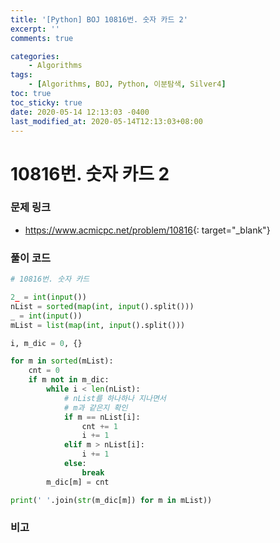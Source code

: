 ```yaml
---
title: '[Python] BOJ 10816번. 숫자 카드 2'
excerpt: ''
comments: true

categories:
    - Algorithms
tags:
    - [Algorithms, BOJ, Python, 이분탐색, Silver4]
toc: true
toc_sticky: true
date: 2020-05-14 12:13:03 -0400
last_modified_at: 2020-05-14T12:13:03+08:00
---
```


# 10816번. 숫자 카드 2

### 문제 링크

-   <https://www.acmicpc.net/problem/10816>{: target="\_blank"}

### 풀이 코드

```python
# 10816번. 숫자 카드

2_ = int(input())
nList = sorted(map(int, input().split()))
_ = int(input())
mList = list(map(int, input().split()))

i, m_dic = 0, {}

for m in sorted(mList):
    cnt = 0
    if m not in m_dic:
        while i < len(nList):
            # nList를 하나하나 지나면서
            # m과 같은지 확인
            if m == nList[i]:
                cnt += 1
                i += 1
            elif m > nList[i]:
                i += 1
            else:
                break
        m_dic[m] = cnt

print(' '.join(str(m_dic[m]) for m in mList))
```

### 비고
